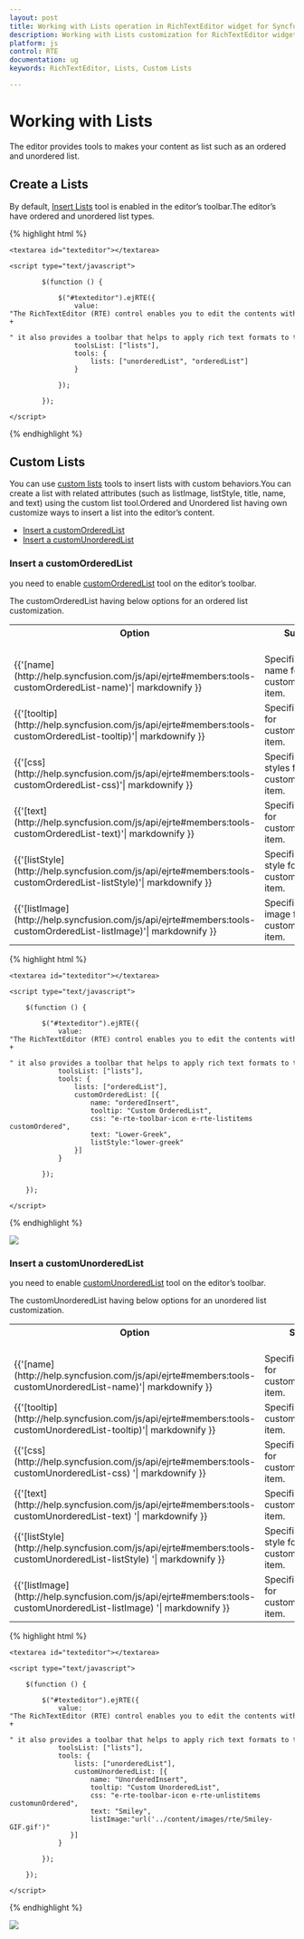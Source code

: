 ```yaml
---
layout: post
title: Working with Lists operation in RichTextEditor widget for Syncfusion Essential JS
description: Working with Lists customization for RichTextEditor widget
platform: js
control: RTE
documentation: ug
keywords: RichTextEditor, Lists, Custom Lists

---
```

# Working with Lists

The editor provides tools to makes your content as list such as an ordered and unordered list.

## Create a Lists

By default, [Insert Lists](http://help.syncfusion.com/js/api/ejrte#members:tools-lists) tool is enabled in the editor’s toolbar.The editor’s have ordered and unordered list types.

{% highlight html %}

    <textarea id="texteditor"></textarea>

    <script type="text/javascript">

            $(function () {

                $("#texteditor").ejRTE({
                    value: "The RichTextEditor (RTE) control enables you to edit the contents with insert table and images," +
                    " it also provides a toolbar that helps to apply rich text formats to the content entered in the TextArea.",
                    toolsList: ["lists"],
                    tools: {
                        lists: ["unorderedList", "orderedList"]
                    }

                });

            });

    </script>
{% endhighlight %}

## Custom Lists

You can use [custom lists](http://help.syncfusion.com/js/api/ejrte#members:tools-customOrderedList) tools to insert lists with custom behaviors.You can create a list with related attributes (such as listImage, listStyle, title, name, and text) using the custom list tool.Ordered and Unordered list having own customize ways to insert a list into the editor’s content.

* [Insert a customOrderedList](#insert-a-customOrderedList)
* [Insert a customUnorderedList](#insert-a-customUnorderedList)  


### Insert a customOrderedList

you need to enable [customOrderedList](http://help.syncfusion.com/js/api/ejrte#members:tools-customOrderedList) tool on the editor’s toolbar.

The customOrderedList having below options for an ordered list customization.
<table>
<tr>
<th>
Option<br/><br/></th><th>
Summary<br/><br/></th></tr>
<tr><td>{{'[name](http://help.syncfusion.com/js/api/ejrte#members:tools-customOrderedList-name)'| markdownify }} </td><td>Specifies the name for customOrderedList item.</td></tr>
<tr><td>{{'[tooltip](http://help.syncfusion.com/js/api/ejrte#members:tools-customOrderedList-tooltip)'| markdownify }} </td><td>Specifies the title for customOrderedList item.</td></tr>
<tr><td>{{'[css](http://help.syncfusion.com/js/api/ejrte#members:tools-customOrderedList-css)'| markdownify }} </td><td>Specifies the styles for customOrderedList item.</td></tr>
<tr><td>{{'[text](http://help.syncfusion.com/js/api/ejrte#members:tools-customOrderedList-text)'| markdownify }} </td><td>Specifies the text for customOrderedList item.</td></tr>
<tr><td>{{'[listStyle](http://help.syncfusion.com/js/api/ejrte#members:tools-customOrderedList-listStyle)'| markdownify }} </td><td>Specifies the list style for customOrderedList item.</td></tr>
<tr><td>{{'[listImage](http://help.syncfusion.com/js/api/ejrte#members:tools-customOrderedList-listImage)'| markdownify }} </td><td>Specifies the image for customOrderedList item.</td></tr>
</table>


{% highlight html %}

    <textarea id="texteditor"></textarea>

    <script type="text/javascript">

        $(function () {

            $("#texteditor").ejRTE({
                value: "The RichTextEditor (RTE) control enables you to edit the contents with insert table and images," +
                " it also provides a toolbar that helps to apply rich text formats to the content entered in the TextArea.",
                toolsList: ["lists"],
                tools: {
                    lists: ["orderedList"],
                    customOrderedList: [{
                        name: "orderedInsert",
                        tooltip: "Custom OrderedList",
                        css: "e-rte-toolbar-icon e-rte-listitems customOrdered",
	                    text: "Lower-Greek",
                        listStyle:"lower-greek"
                    }]
                }

            });

        });

    </script>
{% endhighlight %}

![](WorkingwithLists_images/ordered.png)

### Insert a customUnorderedList

you need to enable [customUnorderedList](http://help.syncfusion.com/js/api/ejrte#members:tools-customUnorderedList) tool on the editor’s toolbar.

The customUnorderedList having below options for an unordered list customization.

<table>
<tr>
<th>
Option<br/><br/></th><th>
Summary<br/><br/></th></tr>
<tr>
<td>
{{'[name](http://help.syncfusion.com/js/api/ejrte#members:tools-customUnorderedList-name)'| markdownify }} 
</td><td>Specifies the name for customUnorderedList item.</td></tr>
<tr><td> {{'[tooltip](http://help.syncfusion.com/js/api/ejrte#members:tools-customUnorderedList-tooltip)'| markdownify }} </td><td>Specifies the title for customUnorderedList item.</td></tr>
<tr><td> {{'[css](http://help.syncfusion.com/js/api/ejrte#members:tools-customUnorderedList-css) '| markdownify }} </td><td>Specifies the styles for customUnorderedList item.</td></tr>
<tr><td> {{'[text](http://help.syncfusion.com/js/api/ejrte#members:tools-customUnorderedList-text) '| markdownify }} </td><td>Specifies the text for customUnorderedList item.</td></tr>
<tr><td> {{'[listStyle](http://help.syncfusion.com/js/api/ejrte#members:tools-customUnorderedList-listStyle) '| markdownify }} </td><td>Specifies the list style for customUnorderedList item.</td></tr>
<tr><td> {{'[listImage](http://help.syncfusion.com/js/api/ejrte#members:tools-customUnorderedList-listImage) '| markdownify }} </td><td>Specifies the image for customUnorderedList item.</td></tr>
</table>

{% highlight html %}

    <textarea id="texteditor"></textarea>

    <script type="text/javascript">

        $(function () {

            $("#texteditor").ejRTE({
                value: "The RichTextEditor (RTE) control enables you to edit the contents with insert table and images," +
                " it also provides a toolbar that helps to apply rich text formats to the content entered in the TextArea.",
                toolsList: ["lists"],
                tools: {
                    lists: ["unorderedList"],
                    customUnorderedList: [{
                        name: "UnorderedInsert",
                        tooltip: "Custom UnorderedList",
                        css: "e-rte-toolbar-icon e-rte-unlistitems customunOrdered",
	                    text: "Smiley",
                        listImage:"url('../content/images/rte/Smiley-GIF.gif')"                   
                   }]    
                }

            });

        });

    </script>
{% endhighlight %}

![](WorkingwithLists_images/unordered.png)

